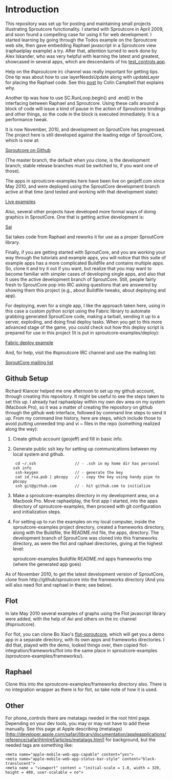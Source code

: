 Introduction
============

This repository was set up for posting and maintaining small projects illustrating
Sproutcore functionality. I started with Sproutcore in April 2009, and soon
found a compelling case for using it for web development. I started learning by
going through the Todos example on the Sproutcore web site, then gave embedding
Raphael javascript in a Sproutcore view (raphaelplay example) a try. After that,
attention turned to work done by Alex Iskander, who was very helpful with learning 
the latest and greatest, showcased in several apps, which are descendants of his 
[test_controls app](http://create.tpsitulsa.com/sc/test_controls.html).

Help on the #sproutcore irc channel was really important for getting tips.  One
tip was about how to use layerNeedsUpdate along with updateLayer for placing the
Raphael code.  See this [post](http://colincodes.tumblr.com/post/512234561/sproutcore-and-flot)
by Colin Campbell that explains why.

Another tip was how to use SC.RunLoop.begin() and .end() in the interfacing 
between Raphael and Sproutcore. Using these calls around a block of code will
issue a kind of pause in the action of Sproutcore bindings and other things,
so the code in the block is executed immediately. It is a performance tweak.

It is now November, 2010, and development on SproutCore has progressed. The project
here is still developed against the leading edge of SproutCore, which is now at:

[Sproutcore on Github](http://github.com/sproutcore)

(The master branch, the default when you clone, is the development branch; stable
release branches must be switched to, if you want one of those).

The apps in sproutcore-examples here have been live on geojeff.com since May 2010,
and were deployed using the SproutCore development branch active at that time (and
tested and working with that development state):

[Live examples](http://www.geojeff.com)

Also, several other projects have developed more formal ways of doing graphics in 
SproutCore. One that is getting active development is:

[Sai](http://github.com/etgryphon/Sai)

Sai takes code from Raphael and reworks it for use as a proper SproutCore
library.

Finally, if you are getting started with SproutCore, and you are working your
way through the tutorials and example apps, you will notice that this suite
of example apps has a more complicated Buildfile and contains multiple apps.
So, clone it and try it out if you want, but realize that you may want to 
become familiar with simpler cases of developing single apps, and also that it
uses the active development branch of SproutCore. Still, people fairly fresh to 
SproutCore pop into IRC asking questions that are answered by showing them this 
project (e.g., about Buildfile tweaks, about deploying and app). 

For deploying, even for a single app, I like the approach taken here, using in 
this case a custom python script using the Fabric library to automate grabbing 
generated SproutCore code, making a tarball, sending it up to a server, exploding, 
and doing final deploy tasks. When you get to this more advanced stage of the game, 
you could check out how this deploy script is prepared for use in this project 
(It is put in sproutcore-examples/deploy):

[Fabric deploy example](http://github.com/geojeff/sproutcore-utils/tree/master/deploy/)

And, for help, visit the #sproutcore IRC channel and use the mailing list:

[SproutCore mailing list](http://groups.google.com/group/sproutcore)

Github Setup
------------

Richard Klancer helped me one afternoon to set up my github account, 
through creating this repository.  It might be useful to see the steps taken
to set this up.  I already had raphaelplay within my own dev area on my system
(Macbook Pro), so it was a matter of creating the repository on github through
the github web interface, followed by command line steps to send it up. From 
my command line history, here are steps, which include those to avoid putting
unneeded tmp and vi ~ files in the repo (something realized along the way):

1. Create github account (geojeff) and fill in basic info.
2. Generate public ssh key for setting up communications between my local
   system and github.

        cd ~/.ssh                 // - .ssh in my home dir has personal ssh info
        ssh-keygen                // - generate the key
        cat id_rsa.pub | pbcopy   // - copy the key using handy pipe to pbcopy
        ssh git@github.com        // - hit github.com to initialize

3. Make a sproutcore-examples directory in my development area, on a Macbook Pro. 
   Move raphaelplay, the first app I started, into the apps directory of 
   sproutcore-examples, then proceed with git configuration and initialization steps.

4. For setting up to run the examples on my local computer, inside the
   sproutcore-examples project directory, created a frameworks directory, along
   with the Buildfile, the README.md file, the apps, directory. The development
   branch of SproutCore was cloned into this frameworks directory, as were the
   flot and raphael directories, giving at the highest level:

   sproutcore-examples
       Buildfile
       README.md
       apps
       frameworks
       tmp (where the generated app goes)

  As of November 2010, to get the latest development version of SproutCore,
  clone from http://github/sproutcore into the frameworks directory (And
  you will also need flot and raphael in there; see below).

Flot
----

In late May 2010 several examples of graphs using the Flot javascript library were
added, with the help of Avi and others  on the irc channel (#sproutcore).

For flot, you can clone Bo Xiao's [flot-sproutcore](http://github.com/imxiaobo/flot-sproutcore), which will
get you a demo app in a separate directory, with its own apps and frameworks 
directories. I did that, played with the demo, looked things over, then copied 
flot-integration/frameworks/flot into the same place in sproutcore-examples 
(sproutcore-examples/frameworks/). 
  
Raphael
-------

Clone this into the sproutcore-examples/frameworks directory also. There is no
integration wrapper as there is for flot, so take note of how it is used.

Other
-----

For phone_controls there are metatags needed in the root html page. Depending on your dev
tools, you may or may not have to add these manually. See this page at Apple describing
(metatags)[http://developer.apple.com/safari/library/documentation/appleapplications/reference/safarihtmlref/articles/metatags.html] for background, but the needed tags are
something like:

    <meta name="apple-mobile-web-app-capable" content="yes">
    <meta name="apple-mobile-web-app-status-bar-style" content="black-translucent">
    <meta name = "viewport" content = "initial-scale = 1.0, width = 320, height = 480, user-scalable = no">

